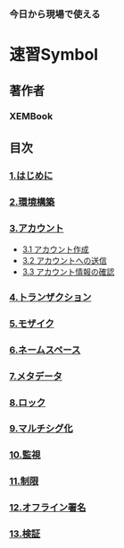 
### 今日から現場で使える
# 速習Symbol
## 著作者
### XEMBook
## 目次
### [1.はじめに](./01_introduction.md)
### [2.環境構築](./02_setting.md)
### [3.アカウント](./03_account.md)
- [3.1 アカウント作成](03_account.md#31-アカウント生成)
- [3.2 アカウントへの送信](03_account.md#32-アカウントへの送信)
- [3.3 アカウント情報の確認](03_account.md#33-アカウント情報の確認)
### [4.トランザクション](./04_transaction.md)
### [5.モザイク](./05_mosaic.md)
### [6.ネームスペース](./06_namespace.md)
### [7.メタデータ](./07_metadata.md)
### [8.ロック](./08_lock.md)
### [9.マルチシグ化](./09_multisig.md)
### [10.監視](./10_observer.md)
### [11.制限](./11_restriction.md)
### [12.オフライン署名](./12_offline_signature.md)
### [13.検証](./13_verify.md)
